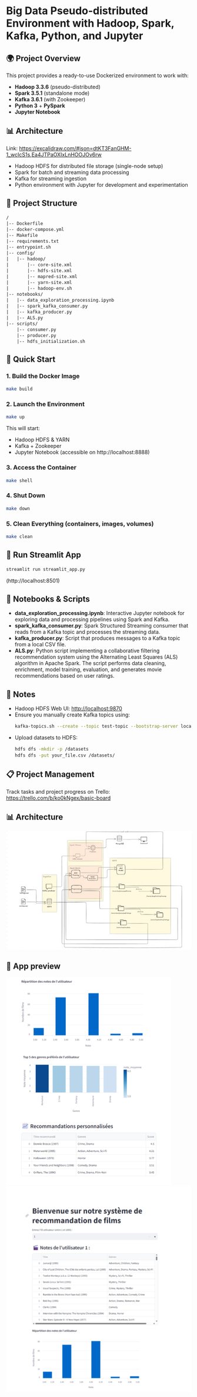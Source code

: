 # Big Data Pseudo-distributed Environment with Hadoop, Spark, Kafka, Python, and Jupyter

## 🌍 Project Overview
This project provides a ready-to-use Dockerized environment to work with:
- **Hadoop 3.3.6** (pseudo-distributed)
- **Spark 3.5.1** (standalone mode)
- **Kafka 3.6.1** (with Zookeeper)
- **Python 3** + **PySpark**
- **Jupyter Notebook**

## 📊 Architecture
Link: https://excalidraw.com/#json=dtKT3FanGHM-1_wcIcS1s,Ea4JTPaOXIxLnHOOJOv6rw
- Hadoop HDFS for distributed file storage (single-node setup)
- Spark for batch and streaming data processing
- Kafka for streaming ingestion
- Python environment with Jupyter for development and experimentation

## 🔧 Project Structure
```
/
|-- Dockerfile
|-- docker-compose.yml
|-- Makefile
|-- requirements.txt
|-- entrypoint.sh
|-- config/
|   |-- hadoop/
|       |-- core-site.xml
|       |-- hdfs-site.xml
|       |-- mapred-site.xml
|       |-- yarn-site.xml
|       |-- hadoop-env.sh
|-- notebooks/
|   |-- data_exploration_processing.ipynb
|   |-- spark_kafka_consumer.py
|   |-- kafka_producer.py
|   |-- ALS.py
|-- scripts/
    |-- consumer.py
    |-- producer.py
    |-- hdfs_initialization.sh
```

## 🔄 Quick Start

### 1. Build the Docker Image
```bash
make build
```

### 2. Launch the Environment
```bash
make up
```

This will start:
- Hadoop HDFS & YARN
- Kafka + Zookeeper
- Jupyter Notebook (accessible on http://localhost:8888)

### 3. Access the Container
```bash
make shell
```

### 4. Shut Down
```bash
make down
```

### 5. Clean Everything (containers, images, volumes)
```bash
make clean
```
## 🚀 Run Streamlit App
```bash
streamlit run streamlit_app.py 
```
(http://localhost:8501)

## 📄 Notebooks & Scripts
- **data_exploration_processing.ipynb**: Interactive Jupyter notebook for exploring data and processing pipelines using Spark and Kafka.
- **spark_kafka_consumer.py**: Spark Structured Streaming consumer that reads from a Kafka topic and processes the streaming data.
- **kafka_producer.py**: Script that produces messages to a Kafka topic from a local CSV file.
- **ALS.py**: Python script implementing a collaborative filtering recommendation system using the Alternating Least Squares (ALS) algorithm in Apache Spark. The script performs data cleaning, enrichment, model training, evaluation, and generates movie recommendations based on user ratings.

## 🔔 Notes
- Hadoop HDFS Web UI: [http://localhost:9870](http://localhost:9870)
- Ensure you manually create Kafka topics using:
  ```bash
  kafka-topics.sh --create --topic test-topic --bootstrap-server localhost:9092
  ```
- Upload datasets to HDFS:
  ```bash
  hdfs dfs -mkdir -p /datasets
  hdfs dfs -put your_file.csv /datasets/
  ```
## 📋 Project Management
Track tasks and project progress on Trello: https://trello.com/b/ko0kNgex/basic-board

## 📊 Architecture
![alt text](image.png)

## 📸 App preview
![alt text](image-1.png)
![alt text](image-2.png)